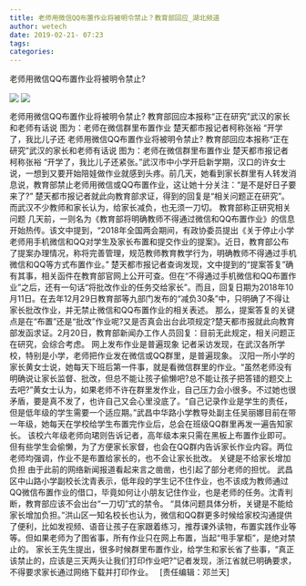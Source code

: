 ```yaml
---
title: 老师用微信QQ布置作业将被明令禁止？教育部回应_湖北频道
author: wetech
date: 2019-02-21- 07:23
tags: 
categories: 
---
```

老师用微信QQ布置作业将被明令禁止?
<!-- more -->
                
<img align="center" border="0" src="http://p0.ifengimg.com/a/2019_08/5b6224a33782743_size13_w310_h310.jpg" />
                
<img align="center" border="0" src="http://p2.ifengimg.com/a/2016/0810/204c433878d5cf9size1_w16_h16.png" />
            
老师用微信QQ布置作业将被明令禁止? 教育部回应本报称“正在研究”武汉的家长和老师有话说 图为：老师在微信群里布置作业 楚天都市报记者柯称张裕 “开学了，我比儿子还
老师用微信QQ布置作业将被明令禁止?
教育部回应本报称“正在研究”武汉的家长和老师有话说
图为：老师在微信群里布置作业
楚天都市报记者柯称张裕
“开学了，我比儿子还紧张。”武汉市中小学开启新学期，汉口的许女士说，一想到又要开始陪娃做作业就感到头疼。前几天，她看到家长群里有人转发消息说，教育部禁止老师用微信或QQ布置作业，这让她十分关注：“是不是好日子要来了?”
楚天都市报记者就此向教育部求证，得到的回复是“相关问题正在研究”。而武汉不少教师和家长认为，给家长减负，也无须一刀切。
教育部称正研究相关问题
几天前，一则名为《教育部将明确教师不得通过微信和QQ布置作业》的信息开始热传。该文中提到，“2018年全国两会期间，有政协委员提出《关于停止小学老师用手机微信和QQ对学生及家长布置和提交作业的提案》。近日，教育部公布了提案办理情况，称将完善管理，规范教师教育教学行为，明确教师不得通过手机微信和QQ等方式布置作业。”
楚天都市报记者查询发现，文中提到的“提案答复”确有其事，相关函件在教育部官网上公开可查。但在“不得通过手机微信和QQ布置作业”之后，还有一句话“将批改作业的任务交给家长”。而且，回复日期为2018年10月11日。在去年12月29日教育部等九部门发布的“减负30条”中，只明确了不得让家长批改作业，并无禁止微信和QQ布置作业的相关表述。
那么，提案答复的关键点是在“布置”还是“批改”作业呢?又是否真会出台此项规定?楚天都市报就此向教育部发函求证。2月20日，教育部新闻办工作人员回复：目前无此规定，相关问题正在研究，会综合考虑。
网上发布作业是普遍现象
记者采访发现，在武汉各所学校，特别是小学，老师把作业发在微信或QQ群里，是普遍现象。
汉阳一所小学的家长黄女士说，她每天下班后第一件事，就是看微信群里的作业。“虽然老师没有明确说让家长监督、批改，但总不能让孩子偷懒吧?总不能让孩子把答错的题交上去吧?”黄女士认为，如果老师不许在群里发作业，自己压力会小很多。不过她也很矛盾，要是真不发了，也许自己又会心里没底了。“自己记录作业是学生的责任，但是低年级的学生需要一个适应期。”武昌中华路小学教导处副主任吴丽娜目前在带一年级，她每天在学校给学生布置完作业后，总会在班级QQ群里再发一遍告知家长。
该校六年级老师向珺则告诉记者，高年级本来只需在黑板上布置作业即可。但有些学生会偷懒，为了方便家长家督，也会在QQ群内告诉家长作业内容。两位老师均强调，作业不是布置给家长的，也不会让家长批改。
关键是不给家长增加负担
由于此前的网络新闻报道看起来言之凿凿，也引起了部分老师的担忧。
武昌区中山路小学副校长沈青表示，低年段的学生记不住作业，也不该成为教师通过QQ微信布置作业的借口，毕竟如何让小朋友记住作业，也是老师的任务。沈青判断，教育部应该不会出台“一刀切”式的禁令。
“具体问题具体分析，关键是不能给家长增加负担。”洪山区一知名校长也认为，微信和QQ群更多时候给家校沟通提供了便利，比如发视频、语音让孩子在家跟着练习，推荐课外读物，布置实践作业等等。但如果老师为了图省事，所有作业只在网上布置，当起“甩手掌柜”，是绝对禁止的。
家长王先生提出，很多时候群里布置作业，给学生和家长省了些事，“真正该禁止的，应该是三天两头让我们打印作业吧?”记者发现，浙江省就已明确要求，不得要求家长通过网络下载并打印作业。
 
[责任编辑：邓兰天]
            
